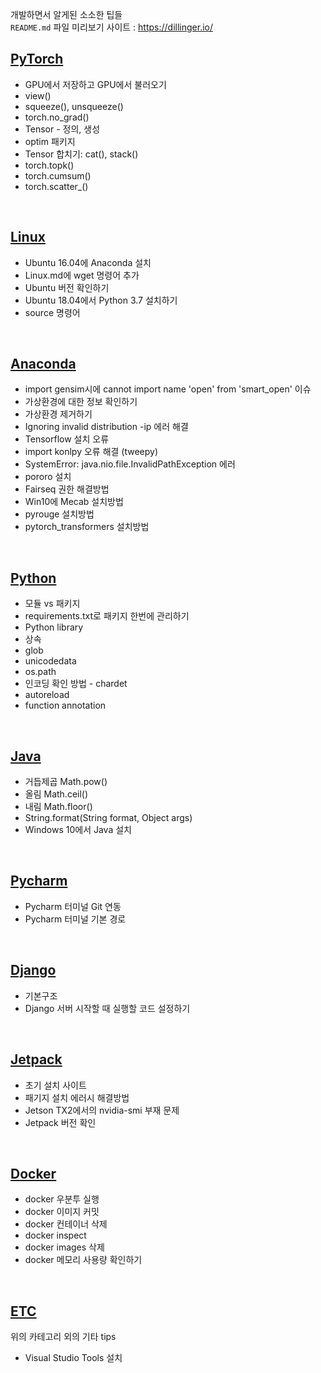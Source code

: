 개발하면서 알게된 소소한 팁들 <br>
`README.md` 파일 미리보기 사이트 : https://dillinger.io/
<br>

## [PyTorch](https://github.com/jeewoo1025/Tips/blob/master/PyTorch.md)
* GPU에서 저장하고 GPU에서 불러오기
* view()
* squeeze(), unsqueeze()
* torch.no_grad()
* Tensor - 정의, 생성
* optim 패키지
* Tensor 합치기: cat(), stack()
* torch.topk()
* torch.cumsum()
* torch.scatter_()
<br>

## [Linux](https://github.com/jeewoo1025/Tips/blob/master/Linux.md) 
* Ubuntu 16.04에 Anaconda 설치
* Linux.md에 wget 명령어 추가
* Ubuntu 버전 확인하기
* Ubuntu 18.04에서 Python 3.7 설치하기
* source 명령어
<br>

## [Anaconda](https://github.com/jeewoo1025/Tips/blob/master/Anaconda.md)
* import gensim시에 cannot import name 'open' from 'smart_open' 이슈
* 가상환경에 대한 정보 확인하기
* 가상환경 제거하기
* Ignoring invalid distribution -ip 에러 해결
* Tensorflow 설치 오류
* import konlpy 오류 해결 (tweepy) 
* SystemError: java.nio.file.InvalidPathException 에러
* pororo 설치 
* Fairseq 권한 해결방법
* Win10에 Mecab 설치방법
* pyrouge 설치방법
* pytorch_transformers 설치방법
<br>

## [Python](https://github.com/jeewoo1025/Tips/blob/master/Python.md) 
* 모듈 vs 패키지
* requirements.txt로 패키지 한번에 관리하기
* Python library
* 상속
* glob
* unicodedata
* os.path
* 인코딩 확인 방법 - chardet
* autoreload
* function annotation
<br>

## [Java](https://github.com/jeewoo1025/Tips/blob/master/Java.md)
* 거듭제곱 Math.pow()
* 올림 Math.ceil()
* 내림 Math.floor()
* String.format(String format, Object args)
* Windows 10에서 Java 설치
<br>

## [Pycharm](https://github.com/jeewoo1025/Tips/blob/master/Pycharm.md) 
* Pycharm 터미널 Git 연동
* Pycharm 터미널 기본 경로
<br>

## [Django](https://github.com/jeewoo1025/Tips/blob/master/Django.md)
* 기본구조
* Django 서버 시작할 때 실행할 코드 설정하기
<br>

## [Jetpack](https://github.com/jeewoo1025/Tips/blob/master/Jetpack.md)
* 초기 설치 사이트
* 패기지 설치 에러시 해결방법
* Jetson TX2에서의 nvidia-smi 부재 문제
* Jetpack 버전 확인
<br>

## [Docker](https://github.com/jeewoo1025/Tips/blob/master/Docker.md)
* docker 우분투 실행
* docker 이미지 커밋
* docker 컨테이너 삭제
* docker inspect
* docker images 삭제
* docker 메모리 사용량 확인하기
<br>

## [ETC](https://github.com/jeewoo1025/Tips/blob/master/ETC.md)
위의 카테고리 외의 기타 tips
* Visual Studio Tools 설치
<br>
